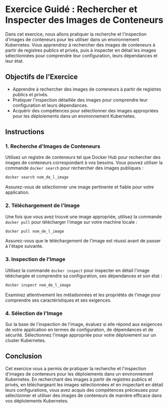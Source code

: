 # Exercice Guidé : Rechercher et Inspecter des Images de Conteneurs

Dans cet exercice, nous allons pratiquer la recherche et l'inspection d'images de conteneurs pour les utiliser dans un environnement Kubernetes. Vous apprendrez à rechercher des images de conteneurs à partir de registres publics et privés, puis à inspecter en détail les images sélectionnées pour comprendre leur configuration, leurs dépendances et leur état.

## Objectifs de l'Exercice

- Apprendre à rechercher des images de conteneurs à partir de registres publics et privés.
- Pratiquer l'inspection détaillée des images pour comprendre leur configuration et leurs dépendances.
- Acquérir des compétences pour sélectionner des images appropriées pour les déploiements dans un environnement Kubernetes.

## Instructions

### 1. Recherche d'Images de Conteneurs

Utilisez un registre de conteneurs tel que Docker Hub pour rechercher des images de conteneurs correspondant à vos besoins. Vous pouvez utiliser la commande `docker search` pour rechercher des images publiques :

```bash
docker search nom_de_l_image
```

Assurez-vous de sélectionner une image pertinente et fiable pour votre application.

### 2. Téléchargement de l'Image

Une fois que vous avez trouvé une image appropriée, utilisez la commande `docker pull` pour télécharger l'image sur votre machine locale :

```bash
docker pull nom_de_l_image
```

Assurez-vous que le téléchargement de l'image est réussi avant de passer à l'étape suivante.

### 3. Inspection de l'Image

Utilisez la commande `docker inspect` pour inspecter en détail l'image téléchargée et comprendre sa configuration, ses dépendances et son état :

```bash
docker inspect nom_de_l_image
```

Examinez attentivement les métadonnées et les propriétés de l'image pour comprendre ses caractéristiques et ses exigences.

### 4. Sélection de l'Image

Sur la base de l'inspection de l'image, évaluez si elle répond aux exigences de votre application en termes de configuration, de dépendances et de sécurité. Sélectionnez l'image appropriée pour votre déploiement sur un cluster Kubernetes.

## Conclusion

Cet exercice vous a permis de pratiquer la recherche et l'inspection d'images de conteneurs pour les déploiements dans un environnement Kubernetes. En recherchant des images à partir de registres publics et privés, en téléchargeant les images sélectionnées et en inspectant en détail leurs configurations, vous avez acquis des compétences précieuses pour sélectionner et utiliser des images de conteneurs de manière efficace dans vos déploiements Kubernetes.